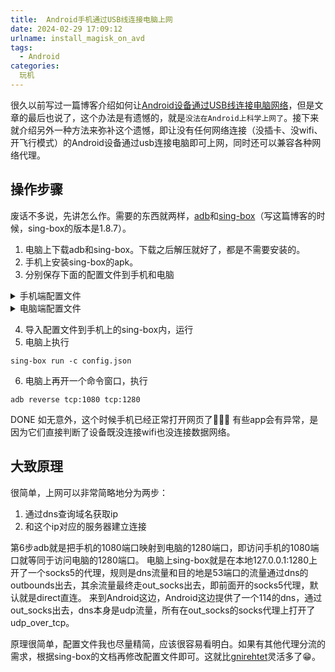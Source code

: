 ```yaml
---
title:  Android手机通过USB线连接电脑上网
date: 2024-02-29 17:09:12
urlname: install_magisk_on_avd
tags:
  - Android
categories:
  玩机
---
```


很久以前写过一篇博客介绍如何让[Android设备通过USB线连接电脑网络](https://chenyue404.blogspot.com/2018/08/androidusb.html)，但是文章的最后也说了，这个办法是有遗憾的，就是`没法在Android上科学上网了`。接下来就介绍另外一种方法来弥补这个遗憾，即让没有任何网络连接（没插卡、没wifi、开飞行模式）的Android设备通过usb连接电脑即可上网，同时还可以兼容各种网络代理。
<!-- more -->
## 操作步骤
废话不多说，先讲怎么作。需要的东西就两样，[adb](https://developer.android.com/tools/adb)和[sing-box](https://sing-box.sagernet.org/)（写这篇博客的时候，sing-box的版本是1.8.7）。
1. 电脑上下载adb和sing-box。下载之后解压就好了，都是不需要安装的。
2. 手机上安装sing-box的apk。
3. 分别保存下面的配置文件到手机和电脑

<details>
<summary>手机端配置文件</summary>

```json
{
  "dns": {
    "servers": [
      {
        "tag": "dns_114",
        "address": "114.114.114.114",
        "strategy": "ipv4_only",
        "detour": "out_socks"
      }
    ]
  },
  "inbounds": [
    {
      "type": "tun",
      "tag": "tun-in",
      "interface_name": "tun0",
      "inet4_address": "172.19.0.1/30",
      "inet6_address": "fdfe:dcba:9876::1/126",
      "auto_route": true,
      "strict_route": true
    }
  ],
  "outbounds": [
    {
      "type": "direct",
      "tag": "direct"
    },
    {
      "type": "dns",
      "tag": "dns-out"
    },
    {
      "type": "socks",
      "tag": "out_socks",
      "server": "127.0.0.1",
      "server_port": 1080,
      "udp_over_tcp": true
    }
  ],
  "route": {
    "rules": [
      {
        "protocol": "dns",
        "outbound": "dns-out"
      },
      {
        "port": 53,
        "outbound": "dns-out"
      }
    ],
    "final": "out_socks",
    "auto_detect_interface": true,
    "override_android_vpn": true
  }
}
```
</details>

<details>
<summary>电脑端配置文件</summary>

```json
{
    "inbounds": [
        {
            "type": "socks",
            "tag": "socks-in",
            "listen": "127.0.0.1",
            "listen_port": 1280
        }
    ],
    "outbounds": [
        {
            "type": "direct",
            "tag": "direct"
        },
        {
            "type": "block",
            "tag": "block"
        },
        {
            "type": "dns",
            "tag": "dns-out"
        }
    ],
    "route": {
        "rules": [
            {
                "protocol": "dns",
                "outbound": "dns-out"
            },
            {
                "port": [
                    53
                ],
                "outbound": "dns-out"
            }
        ],
        "final": "out_socks"
    }
}
```
</details>

4. 导入配置文件到手机上的sing-box内，运行
5. 电脑上执行
```shell
sing-box run -c config.json
```
6. 电脑上再开一个命令窗口，执行
```shell
adb reverse tcp:1080 tcp:1280
```

DONE
如无意外，这个时候手机已经正常打开网页了🎉🎉🎉
有些app会有异常，是因为它们直接判断了设备既没连接wifi也没连接数据网络。

## 大致原理
很简单，上网可以非常简略地分为两步：
1. 通过dns查询域名获取ip
2. 和这个ip对应的服务器建立连接

第6步adb就是把手机的1080端口映射到电脑的1280端口，即访问手机的1080端口就等同于访问电脑的1280端口。
电脑上sing-box就是在本地127.0.0.1:1280上开了一个socks5的代理，规则是dns流量和目的地是53端口的流量通过dns的outbounds出去，其余流量最终走out_socks出去，即前面开的socks5代理，默认就是direct直连。
来到Android这边，Android这边提供了一个114的dns，通过out_socks出去，dns本身是udp流量，所有在out_socks的socks代理上打开了udp_over_tcp。

原理很简单，配置文件我也尽量精简，应该很容易看明白。如果有其他代理分流的需求，根据sing-box的文档再修改配置文件即可。这就比[gnirehtet](https://github.com/Genymobile/gnirehtet)灵活多了😁。